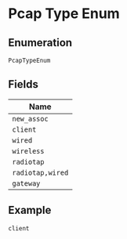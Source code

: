 
# Pcap Type Enum

## Enumeration

`PcapTypeEnum`

## Fields

| Name |
|  --- |
| `new_assoc` |
| `client` |
| `wired` |
| `wireless` |
| `radiotap` |
| `radiotap,wired` |
| `gateway` |

## Example

```
client
```

